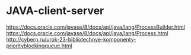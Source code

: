 # JAVA-client-server

https://docs.oracle.com/javase/8/docs/api/java/lang/ProcessBuilder.html
https://docs.oracle.com/javase/8/docs/api/java/lang/Process.html
http://cybern.ru/urok-23-bibliotechnye-komponenty-priorityblockingqueue.html
